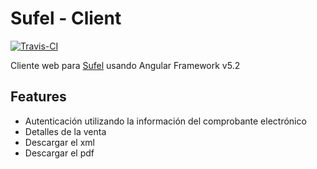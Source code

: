 Sufel - Client
===============
[![Travis-CI](https://travis-ci.org/giansalex/sufel-angular.svg?branch=master)](https://travis-ci.org/giansalex/sufel-angular)  

Cliente web para [Sufel](https://github.com/giansalex/sufel) usando Angular Framework v5.2

## Features
- Autenticación utilizando la información del comprobante electrónico
- Detalles de la venta
- Descargar el xml
- Descargar el pdf
